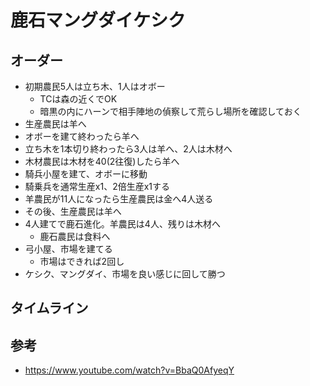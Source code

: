 # 鹿石マングダイケシク


## オーダー

- 初期農民5人は立ち木、1人はオボー
    - TCは森の近くでOK
    - 暗黒の内にハーンで相手陣地の偵察して荒らし場所を確認しておく
- 生産農民は羊へ
- オボーを建て終わったら羊へ
- 立ち木を1本切り終わったら3人は羊へ、2人は木材へ
- 木材農民は木材を40(2往復)したら羊へ
- 騎兵小屋を建て、オボーに移動
- 騎乗兵を通常生産x1、2倍生産x1する
- 羊農民が11人になったら生産農民は金へ4人送る
- その後、生産農民は羊へ
- 4人建てで鹿石進化。羊農民は4人、残りは木材へ
    - 鹿石農民は食料へ
- 弓小屋、市場を建てる
    - 市場はできれば2回し
- ケシク、マングダイ、市場を良い感じに回して勝つ


## タイムライン


## 参考

- <https://www.youtube.com/watch?v=BbaQ0AfyeqY>
